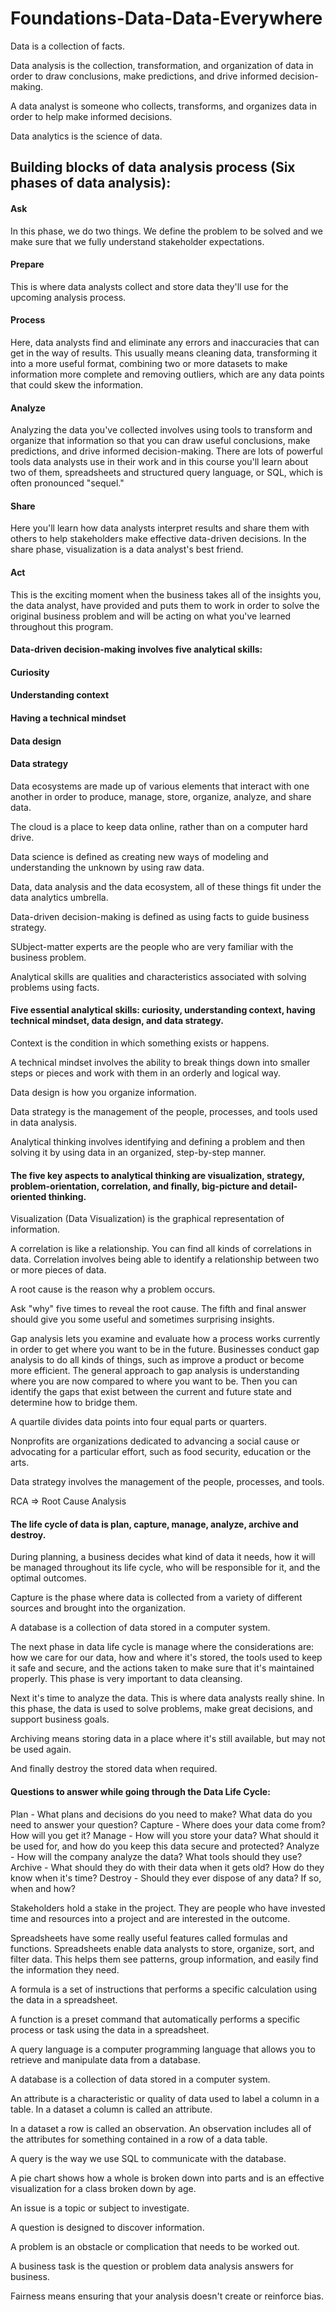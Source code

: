 # Foundations-Data-Data-Everywhere
Data is a collection of facts.

Data analysis is the collection, transformation, and organization of data in order to draw conclusions, make predictions, and drive informed decision-making.

A data analyst is someone who collects, transforms, and organizes data in order to help make informed decisions.

Data analytics is the science of data.

## Building blocks of data analysis process (Six phases of data analysis): 
#### Ask
In this phase, we do two things. We define the problem to be solved and we make sure that we fully understand stakeholder expectations. 

#### Prepare
This is where data analysts collect and store data they'll use for the upcoming analysis process. 

#### Process
Here, data analysts find and eliminate any errors and inaccuracies that can get in the way of results. This usually means cleaning data, transforming it into a more useful format, combining two or more datasets to make information more complete and removing outliers, which are any data points that could skew the information. 

#### Analyze
Analyzing the data you've collected involves using tools to transform and organize that information so that you can draw useful conclusions, make predictions, and drive informed decision-making. There are lots of powerful tools data analysts use in their work and in this course you'll learn about two of them, spreadsheets and structured query language, or SQL, which is often pronounced "sequel." 

#### Share
Here you'll learn how data analysts interpret results and share them with others to help stakeholders make effective data-driven decisions. In the share phase, visualization is a data analyst's best friend. 

#### Act
This is the exciting moment when the business takes all of the insights you, the data analyst, have provided and puts them to work in order to solve the original business problem and will be acting on what you've learned throughout this program. 

#### Data-driven decision-making involves five analytical skills: 
#### Curiosity
#### Understanding context
#### Having a technical mindset
#### Data design
#### Data strategy

Data ecosystems are made up of various elements that interact with one another in order to produce, manage, store, organize, analyze, and share data.

The cloud is a place to keep data online, rather than on a computer hard drive.

Data science is defined as creating new ways of modeling and understanding the unknown by using raw data.

Data, data analysis and the data ecosystem, all of these things fit under the data analytics umbrella.

Data-driven decision-making is defined as using facts to guide business strategy.

SUbject-matter experts are the people who are very familiar with the business problem.

Analytical skills are qualities and characteristics associated with solving problems using facts.

#### Five essential analytical skills: curiosity, understanding context, having technical mindset, data design, and data strategy.

Context is the condition in which something exists or happens.

A technical mindset involves the ability to break things down into smaller steps or pieces and work with them in an orderly and logical way.

Data design is how you organize information.

Data strategy is the management of the people, processes, and tools used in data analysis.

Analytical thinking involves identifying and defining a problem and then solving it by using data in an organized, step-by-step manner.

#### The five key aspects to analytical thinking are visualization, strategy, problem-orientation, correlation, and finally, big-picture and detail-oriented thinking.

Visualization (Data Visualization) is the graphical representation of information.

A correlation is like a relationship. You can find all kinds of correlations in data. Correlation involves being able to identify a relationship between two or more pieces of data.

A root cause is the reason why a problem occurs.

Ask "why" five times to reveal the root cause. The fifth and final answer should give you some useful and sometimes surprising insights.

Gap analysis lets you examine and evaluate how a process works currently in order to get where you want to be in the future. Businesses conduct gap analysis to do all kinds of things, such as improve a product or become more efficient. The general approach to gap analysis is understanding where you are now compared to where you want to be. Then you can identify the gaps that exist between the current and future state and determine how to bridge them.

A quartile divides data points into four equal parts or quarters.

Nonprofits are organizations dedicated to advancing a social cause or advocating for a particular effort, such as food security, education or the arts.

Data strategy involves the management of the people, processes, and tools.

RCA => Root Cause Analysis

#### The life cycle of data is plan, capture, manage, analyze, archive and destroy.

During planning, a business decides what kind of data it needs, how it will be managed throughout its life cycle, who will be responsible for it, and the optimal outcomes.

Capture is the phase where data is collected from a variety of different sources and brought into the organization.

A database is a collection of data stored in a computer system.

The next phase in data life cycle is manage where the considerations are: how we care for our data, how and where it's stored, the tools used to keep it safe and secure, and the actions taken to make sure that it's maintained properly. This phase is very important to data cleansing.

Next it's time to analyze the data. This is where data analysts really shine. In this phase, the data is used to solve problems, make great decisions, and
support business goals.

Archiving means storing data in a place where it's still available, but may not be used again.

And finally destroy the stored data when required.

#### Questions to answer while going through the Data Life Cycle:
Plan - What plans and decisions do you need to make? What data do you need to answer your question?
Capture - Where does your data come from? How will you get it?
Manage - How will you store your data? What should it be used for, and how do you keep this data secure and protected?
Analyze - How will the company analyze the data? What tools should they use?
Archive - What should they do with their data when it gets old? How do they know when it's time?
Destroy - Should they ever dispose of any data? If so, when and how?

Stakeholders hold a stake in the project. They are people who have invested time and resources into a project and are interested in the outcome.

Spreadsheets have some really useful features called formulas and functions. Spreadsheets enable data analysts to store, organize, sort, and filter data. This helps them see patterns, group information, and easily find the information they need.

A formula is a set of instructions that performs a specific calculation using the data in a spreadsheet.

A function is a preset command that automatically performs a specific process or task using the data in a spreadsheet.

A query language is a computer programming language that allows you to retrieve and manipulate data from a database.

A database is a collection of data stored in a computer system.

An attribute is a characteristic or quality of data used to label a column in a table. In a dataset a column is called an attribute.

In a dataset a row is called an observation. An observation includes all of the attributes for something contained in a row of a data table.

A query is the way we use SQL to communicate with the database.

A pie chart shows how a whole is broken down into parts and is an effective visualization for a class broken down by age.

An issue is a topic or subject to investigate.

A question is designed to discover information.

A problem is an obstacle or complication that needs to be worked out.

A business task is the question or problem data analysis answers for business.

Fairness means ensuring that your analysis doesn't create or reinforce bias.




























